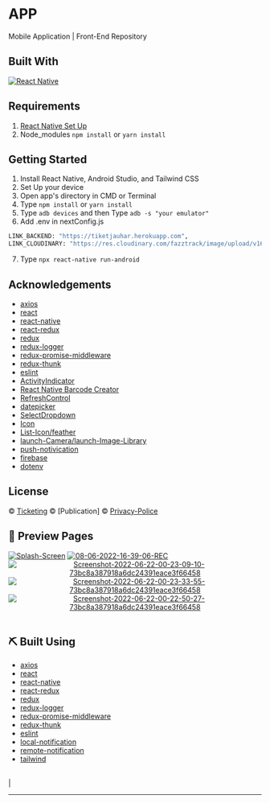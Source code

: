 <h1 align='left'>APP</h1>

Mobile Application  | Front-End Repository

## Built With

[![React Native](https://img.shields.io/badge/reactnative-0.68.2-green)](https://reactnative.dev/)

## Requirements

1. <a href="https://reactnative.dev/docs/environment-setup">React Native Set Up</a>
2. Node_modules `npm install` or `yarn install`

## Getting Started

1. Install React Native, Android Studio, and Tailwind CSS
2. Set Up your device
3. Open app's directory in CMD or Terminal
4. Type `npm install` or `yarn install`
5. Type `adb devices` and then Type `adb -s "your emulator"`
6. Add .env in nextConfig.js

```sh
LINK_BACKEND: "https://tiketjauhar.herokuapp.com",
LINK_CLOUDINARY: "https://res.cloudinary.com/fazztrack/image/upload/v1655102148/",
```

7. Type `npx react-native run-android`

## Acknowledgements

- [axios](https://www.npmjs.com/package/axios)
- [react](https://www.npmjs.com/package/react)
- [react-native](https://www.npmjs.com/package/react-native)
- [react-redux](https://www.npmjs.com/package/react-redux)
- [redux](https://www.npmjs.com/package/redux)
- [redux-logger](https://www.npmjs.com/package/redux-logger)
- [redux-promise-middleware](https://www.npmjs.com/package/redux-promise-middleware)
- [redux-thunk](https://www.npmjs.com/package/redux-thunk)
- [eslint](https://www.npmjs.com/package/eslint)
- [ActivityIndicator](https://reactnative.dev/docs/activityindicator)
- [React Native Barcode Creator](https://openbase.com/js/react-native-barcode-creator)
- [RefreshControl](https://reactnative.dev/docs/refreshcontrol)
- [datepicker](https://github.com/henninghall/react-native-date-picker)
- [SelectDropdown](https://github.com/AdelRedaa97/react-native-select-dropdown)
- [Icon](https://github.com/oblador/react-native-vector-icons)
- [List-Icon/feather](https://feathericons.com)
- [launch-Camera/launch-Image-Library](https://github.com/react-native-image-picker/react-native-image-picker)
- [push-notivication](https://www.npmjs.com/package/react-native-push-notification)
- [firebase](https://console.firebase.google.com/)
- [dotenv](https://www.npmjs.com/package/react-native-dotenv)

## License

© [Ticketing](https://github.com/foldadjo/ticketing_mobile.git)
© [Publication]
© [Privacy-Police](https://www.iubenda.com/privacy-policy/94477982)

## 🔎 Preview Pages

<span align="center">
<a href="https://imgbb.com/"><img src="https://i.ibb.co/VS31Ld4/Splash-Screen.png" alt="Splash-Screen" border="0" /></a>
<a href="https://ibb.co/pfCzwjz"><img src="https://i.ibb.co/fkmpFdp/Login.png" alt="08-06-2022-16-39-06-REC" border="0"></a>
<a href="https://ibb.co/JvxfhY2"><img src="https://i.ibb.co/8rzWhy2/Screenshot-2022-06-22-00-23-09-10-73bc8a387918a6dc24391eace3f66458.jpg" alt="Screenshot-2022-06-22-00-23-09-10-73bc8a387918a6dc24391eace3f66458" border="0" /></a>
<a href="https://ibb.co/SsjdSKr"><img src="https://i.ibb.co/TvfbyHL/Screenshot-2022-06-22-00-23-33-55-73bc8a387918a6dc24391eace3f66458.jpg" alt="Screenshot-2022-06-22-00-23-33-55-73bc8a387918a6dc24391eace3f66458" border="0" /></a>
<a href="https://ibb.co/Yyk4Kqk"><img src="https://i.ibb.co/yYymMby/Screenshot-2022-06-22-00-22-50-27-73bc8a387918a6dc24391eace3f66458.jpg" alt="Screenshot-2022-06-22-00-22-50-27-73bc8a387918a6dc24391eace3f66458" border="0" /></a>
<br>
</span>

<br>


## ⛏️ Built Using

- [axios](https://www.npmjs.com/package/axios)
- [react](https://www.npmjs.com/package/react)
- [react-native](https://www.npmjs.com/package/react-native)
- [react-redux](https://www.npmjs.com/package/react-redux)
- [redux](https://www.npmjs.com/package/redux)
- [redux-logger](https://www.npmjs.com/package/redux-logger)
- [redux-promise-middleware](https://www.npmjs.com/package/redux-promise-middleware)
- [redux-thunk](https://www.npmjs.com/package/redux-thunk)
- [eslint](https://www.npmjs.com/package/eslint)
- [local-notification](https://www.npmjs.com/package/react-native-local-push-notification)
- [remote-notification](https://console.firebase.google.com/)
- [tailwind](https://tailwindcss.com/docs)

<br>          |

---
